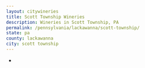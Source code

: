 ```yaml
---
layout: citywineries
title: Scott Township Wineries
description: Wineries in Scott Township, PA
permalink: /pennsylvania/lackawanna/scott-township/
state: pa
county: lackawanna
city: scott township
---
```

-
